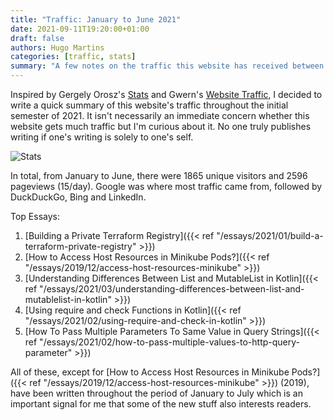 ```yaml
---
title: "Traffic: January to June 2021"
date: 2021-09-11T19:20:00+01:00
draft: false
authors: Hugo Martins
categories: [traffic, stats]
summary: "A few notes on the traffic this website has received between January and June 2021."
---
```


Inspired by Gergely Orosz's [Stats](https://blog.pragmaticengineer.com/stats/) and Gwern's [Website Traffic](https://www.gwern.net/Traffic), I decided to write a quick summary of this website's traffic throughout the initial semester of 2021. It isn't necessarily an immediate concern whether this website gets much traffic but I'm curious about it. No one truly publishes writing if one's writing is solely to one's self.

![Stats](/images/Stats-January-July-2021.png)

In total, from January to June, there were 1865 unique visitors and 2596 pageviews (15/day). Google was where most traffic came from, followed by DuckDuckGo, Bing and LinkedIn.

Top Essays:

1. [Building a Private Terraform Registry]({{< ref "/essays/2021/01/build-a-terraform-private-registry" >}})
2. [How to Access Host Resources in Minikube Pods?]({{< ref "/essays/2019/12/access-host-resources-minikube" >}})
3. [Understanding Differences Between List and MutableList in Kotlin]({{< ref "/essays/2021/03/understanding-differences-between-list-and-mutablelist-in-kotlin" >}})
4. [Using require and check Functions in Kotlin]({{< ref "/essays/2021/02/using-require-and-check-in-kotlin" >}})
5. [How To Pass Multiple Parameters To Same Value in Query Strings]({{< ref "/essays/2021/02/how-to-pass-multiple-values-to-http-query-parameter" >}})

All of these, except for [How to Access Host Resources in Minikube Pods?]({{< ref "/essays/2019/12/access-host-resources-minikube" >}}) (2019), have been written throughout the period of January to July which is an important signal for me that some of the new stuff also interests readers.
